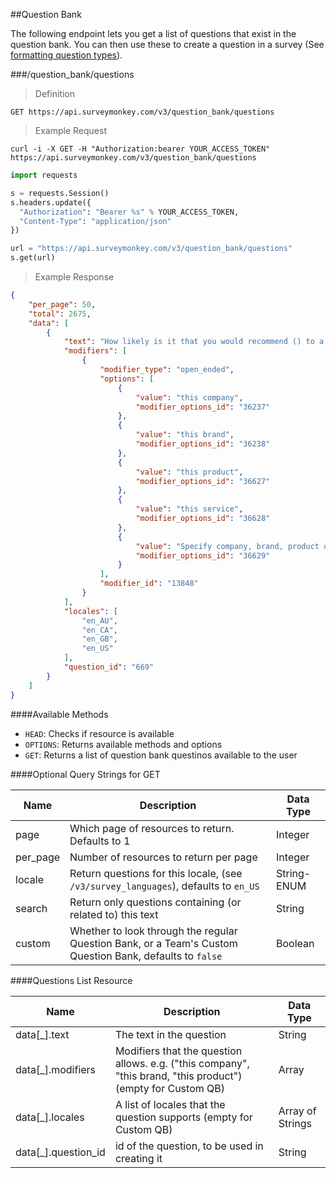##Question Bank

The following endpoint lets you get a list of questions that exist in the question bank.  You can then use these to create a question in a survey (See [formatting question types](#formatting-question-types)).


###/question_bank/questions

>Definition

```
GET https://api.surveymonkey.com/v3/question_bank/questions
```


>Example Request

```shell
curl -i -X GET -H "Authorization:bearer YOUR_ACCESS_TOKEN" https://api.surveymonkey.com/v3/question_bank/questions
```

```python
import requests

s = requests.Session()
s.headers.update({
  "Authorization": "Bearer %s" % YOUR_ACCESS_TOKEN,
  "Content-Type": "application/json"
})

url = "https://api.surveymonkey.com/v3/question_bank/questions"
s.get(url)
```
>Example Response

```json
{
    "per_page": 50,
    "total": 2675,
    "data": [
        {
            "text": "How likely is it that you would recommend () to a friend or colleague?",
            "modifiers": [
                {
                    "modifier_type": "open_ended",
                    "options": [
                        {
                            "value": "this company",
                            "modifier_options_id": "36237"
                        },
                        {
                            "value": "this brand",
                            "modifier_options_id": "36238"
                        },
                        {
                            "value": "this product",
                            "modifier_options_id": "36627"
                        },
                        {
                            "value": "this service",
                            "modifier_options_id": "36628"
                        },
                        {
                            "value": "Specify company, brand, product or service",
                            "modifier_options_id": "36629"
                        }
                    ],
                    "modifier_id": "13848"
                }
            ],
            "locales": [
                "en_AU",
                "en_CA",
                "en_GB",
                "en_US"
            ],
            "question_id": "669"
        }
    ]
}
```


####Available Methods

 * `HEAD`: Checks if resource is available
 * `OPTIONS`: Returns available methods and options
 * `GET`: Returns a list of question bank questinos available to the user

####Optional Query Strings for GET

Name | Description | Data Type
------ | ------- | -------
page | Which page of resources to return. Defaults to 1 | Integer
per_page | Number of resources to return per page | Integer
locale | Return questions for this locale, (see `/v3/survey_languages`), defaults to `en_US` | String-ENUM
search | Return only questions containing (or related to) this text | String
custom | Whether to look through the regular Question Bank, or a Team's Custom Question Bank, defaults to `false` | Boolean

####Questions List Resource

Name | Description | Data Type
------ | ------- | -------
data[\_].text | The text in the question | String
data[\_].modifiers | Modifiers that the question allows. e.g. ("this company", "this brand, "this product") (empty for Custom QB)| Array
data[\_].locales | A list of locales that the question supports (empty for Custom QB) | Array of Strings
data[\_].question_id | id of the question, to be used in creating it | String
